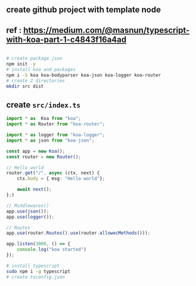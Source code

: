 
## create github project with template node

## ref : https://medium.com/@masnun/typescript-with-koa-part-1-c4843f16a4ad
```bash

# create package.json
npm init -y
# install koa and packages
npm i -S koa koa-bodyparser koa-json koa-logger koa-router
# create 2 directories
mkdir src dist
```

## create `src/index.ts`

```ts
import * as  Koa from "koa";
import * as Router from "koa-router";

import * as logger from "koa-logger";
import * as json from "koa-json";

const app = new Koa();
const router = new Router();

// Hello world
router.get("/", async (ctx, next) {
    ctx.body = { msg: "Hello world"};

    await next();
};)

// Middlewares()
app.use(json());
app.use(logger());

// Routes
app.use(router.Routes().use(router.allowecMethods()));

app.listen(3000, () => {
    console.log("koa started")
});
```

```bash
# install typescript
sudo npm i -g typescript
# create tsconfig.json
```

```js

```